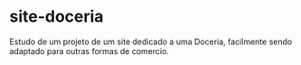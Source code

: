 # site-doceria
Estudo de um projeto de um site dedicado a uma Doceria, facilmente sendo adaptado para outras formas de comercio.
